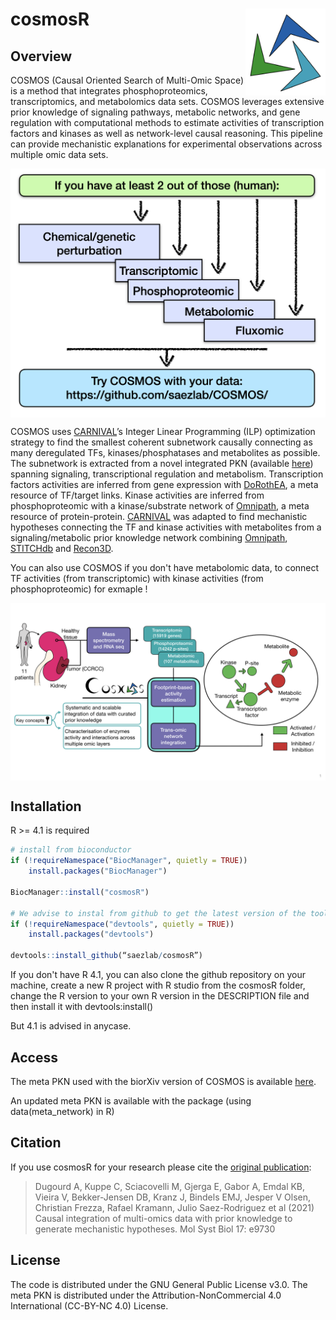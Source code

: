 # cosmosR <img src="inst/figures/logo.png" align="right" height="139">

<!-- badges: start -->
<!-- badges: end -->

## Overview

COSMOS (Causal Oriented Search of Multi-Omic Space) is a method that integrates phosphoproteomics, transcriptomics, and metabolomics data sets. COSMOS leverages extensive prior knowledge of signaling pathways, metabolic networks, and gene regulation  with computational methods to estimate activities of transcription factors and kinases as well as network-level causal reasoning. This pipeline can provide mechanistic explanations for experimental observations across multiple omic data sets. 


<img src="man/figures/intro_data.png" align="center" width="800">

COSMOS uses [CARNIVAL](https://saezlab.github.io/CARNIVAL/)’s Integer Linear Programming (ILP) optimization strategy to find the smallest coherent subnetwork causally connecting as many deregulated TFs, kinases/phosphatases and metabolites as possible. The subnetwork is extracted from a novel integrated PKN (available [here](http://metapkn.omnipathdb.org/)) spanning signaling, transcriptional regulation and metabolism.  Transcription factors activities are inferred from gene expression with [DoRothEA](https://saezlab.github.io/dorothea/), a meta resource of TF/target links. Kinase activities are inferred from phosphoproteomic with a kinase/substrate network of [Omnipath](http://omnipathdb.org/), a meta resource of protein-protein. [CARNIVAL](https://saezlab.github.io/CARNIVAL/) was adapted to find mechanistic hypotheses connecting the TF and kinase activities with metabolites from a signaling/metabolic prior knowledge network combining [Omnipath](http://omnipathdb.org/), [STITCHdb](http://stitch.embl.de/) and [Recon3D](https://www.vmh.life/). 


You can also use COSMOS if you don't have metabolomic data, to connect TF activities (from transcriptomic) with kinase activities (from phosphoproteomic) for exmaple !

<img src="man/figures/graphical_abstract.png" align="center" width="800">


## Installation

R >= 4.1 is required
```r
# install from bioconductor
if (!requireNamespace("BiocManager", quietly = TRUE))
    install.packages("BiocManager")

BiocManager::install("cosmosR")

# We advise to instal from github to get the latest version of the tool.
if (!requireNamespace("devtools", quietly = TRUE))
    install.packages("devtools")
    
devtools::install_github(“saezlab/cosmosR”)
```

If you don't have R 4.1, you can also clone the github repository on your machine, create a new R project with R studio from the cosmosR folder, change the R version to your own R version in the DESCRIPTION file and then install it with devtools:install()

But 4.1 is advised in anycase.

## Access

The meta PKN used with the biorXiv version of COSMOS is available [here](http://metapkn.omnipathdb.org/).

An updated meta PKN is available with the package (using data(meta_network) in R)

## Citation
If you use cosmosR for your research please cite the [original publication](https://www.embopress.org/doi/full/10.15252/msb.20209730): 

> Dugourd A, Kuppe C, Sciacovelli M, Gjerga E, Gabor A, Emdal KB, Vieira V, Bekker-Jensen DB, Kranz J, Bindels EMJ, Jesper V Olsen, Christian Frezza, Rafael Kramann, Julio Saez-Rodriguez et al (2021) Causal integration of multi-omics data with prior knowledge to generate mechanistic hypotheses. Mol Syst Biol 17: e9730

## License

The code is distributed under the GNU General Public License v3.0. The meta PKN is distributed under the Attribution-NonCommercial 4.0 International (CC-BY-NC 4.0) License.
